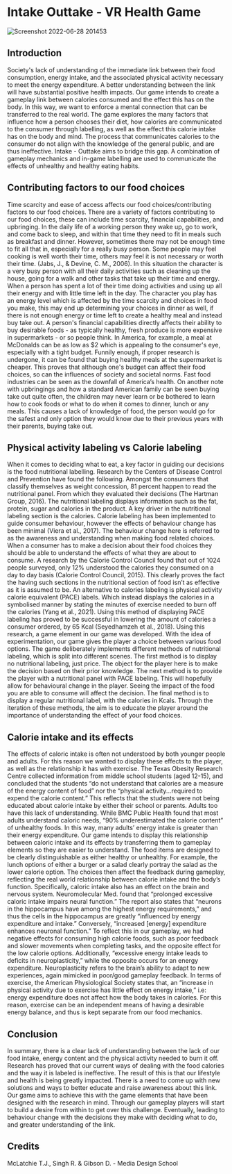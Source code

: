 # Intake Outtake - VR Health Game 

![Screenshot 2022-06-28 201453](https://user-images.githubusercontent.com/72056829/176129276-98324342-9e9b-4c4a-8317-1ab0caef76c2.png)

## Introduction 
Society's lack of understanding of the immediate link between their food consumption,
energy intake, and the associated physical activity necessary to meet the energy expenditure.
A better understanding between the link will have substantial positive health impacts. Our
game intends to create a gameplay link between calories consumed and the effect this has on
the body. In this way, we want to enforce a mental connection that can be transferred to the
real world. The game explores the many factors that influence how a person chooses their
diet, how calories are communicated to the consumer through labelling, as well as the effect
this calorie intake has on the body and mind. The process that communicates calories to the
consumer do not align with the knowledge of the general public, and are thus ineffective.
Intake - Outtake aims to bridge this gap. A combination of gameplay mechanics and in-game
labelling are used to communicate the effects of unhealthy and healthy eating habits.

## Contributing factors to our food choices 
Time scarcity and ease of access affects our food choices/contributing factors to our food
choices. There are a variety of factors contributing to our food choices, these can include time
scarcity, financial capabilities, and upbringing. In the daily life of a working person they
wake up, go to work, and come back to sleep, and within that time they need to fit in meals
such as breakfast and dinner. However, sometimes there may not be enough time to fit all that
in, especially for a really busy person. Some people may feel cooking is well worth their
time, others may feel it is not necessary or worth their time. (Jabs, J., & Devine, C. M., 2006).
In this situation the character is a very busy person with all their daily activities such as
cleaning up the house, going for a walk and other tasks that take up their time and energy.
When a person has spent a lot of their time doing activities and using up all their energy and
with little time left in the day. The character you play has an energy level which is affected by
the time scarcity and choices in food you make, this may end up determining your choices in
dinner as well, if there is not enough energy or time left to create a healthy meal and instead
buy take out. A person's financial capabilities directly affects their ability to buy desirable
foods - as typically healthy, fresh produce is more expensive in supermarkets - or so people
think. In America, for example, a meal at McDonalds can be as low as $2 which is appealing
to the consumer's eye, especially with a tight budget. Funnily enough, if proper research is
undergone, it can be found that buying healthy meals at the supermarket is cheaper. This
proves that although one's budget can affect their food choices, so can the influences of
society and societal norms. Fast food industries can be seen as the downfall of America’s
health. On another note with upbringings and how a standard American family can be seen
buying take out quite often, the children may never learn or be bothered to learn how to cook
foods or what to do when it comes to dinner, lunch or any meals. This causes a lack of
knowledge of food, the person would go for the safest and only option they would know due
to their previous years with their parents, buying take out.

## Physical activity labeling vs Calorie labeling 
When it comes to deciding what to eat, a key factor in guiding our decisions is the food
nutritional labelling. Research by the Centers of Disease Control and Prevention have found
the following. Amongst the consumers that classify themselves as weight concession, 81
percent happen to read the nutritional panel. From which they evaluated their decisions (The
Hartman Group, 2016). The nutritional labeling displays information such as the fat, protein,
sugar and calories in the product. A key driver in the nutritional labeling section is the
calories. Calorie labeling has been implemented to guide consumer behaviour, however the
effects of behaviour change has been minimal (Viera et al., 2017). The behaviour change here
is referred to as the awareness and understanding when making food related choices. When a
consumer has to make a decision about their food choices they should be able to understand
the effects of what they are about to consume. A research by the Calorie Control Council
found that out of 1024 people surveyed, only 12% understood the calories they consumed on
a day to day basis (Calorie Control Council, 2015). This clearly proves the fact the having
such sections in the nutritional section of food isn’t as effective as it is assumed to be. An
alternative to calories labeling is physical activity calorie equivalent (PACE) labels. Which
instead displays the calories in a symbolised manner by stating the minutes of exercise
needed to burn off the calories (Yang et al., 2021). Using this method of displaying PACE
labeling has proved to be successful in lowering the amount of calories a consumer ordered,
by 65 Kcal (Seyedhamzeh et al., 2018). Using this research, a game element in our game was
developed. With the idea of experimentation, our game gives the player a choice between
various food options. The game deliberately implements different methods of nutritional
labeling, which is split into different scenes. The first method is to display no nutritional
labeling, just price. The object for the player here is to make the decision based on their prior
knowledge. The next method is to provide the player with a nutritional panel with PACE
labeling. This will hopefully allow for behavioural change in the player. Seeing the impact of
the food you are able to consume will affect the decision. The final method is to display a
regular nutritional label, with the calories in Kcals. Through the iteration of these methods,
the aim is to educate the player around the importance of understanding the effect of your
food choices.

## Calorie intake and its effects  
The effects of caloric intake is often not understood by both younger people and adults. For
this reason we wanted to display these effects to the player, as well as the relationship it has
with exercise. The Texas Obesity Research Centre collected information from middle school
students (aged 12-15), and concluded that the students “do not understand that calories are a
measure of the energy content of food” nor the “physical activity...required to expend the
calorie content.” This reflects that the students were not being educated about calorie intake
by either their school or parents. Adults too have this lack of understanding. While BMC
Public Health found that most adults understand caloric needs, “90% underestimated the
calorie content” of unhealthy foods. In this way, many adults’ energy intake is greater than
their energy expenditure. Our game intends to display this relationship between caloric intake
and its effects by transferring them to gameplay elements so they are easier to understand.
The food items are designed to be clearly distinguishable as either healthy or unhealthy. For
example, the lunch options of either a burger or a salad clearly portray the salad as the lower
calorie option. The choices then affect the feedback during gameplay, reflecting the real
world relationship between calorie intake and the body’s function. Specifically, caloric intake
also has an effect on the brain and nervous system. Neuromolecular Med. found that
“prolonged excessive caloric intake impairs neural function.” The report also states that
“neurons in the hippocampus have among the highest energy requirements,” and thus the
cells in the hippocampus are greatly “influenced by energy expenditure and intake.”
Conversely, “increased [energy] expenditure enhances neuronal function.” To reflect this in
our gameplay, we had negative effects for consuming high calorie foods, such as poor
feedback and slower movements when completing tasks, and the opposite effect for the low
calorie options. Additionally, “excessive energy intake leads to deficits in neuroplasticity,”
while the opposite occurs for an energy expenditure. Neuroplasticity refers to the brain’s
ability to adapt to new experiences, again mimicked in poor/good gameplay feedback. In
terms of exercise, the American Physiological Society states that, an “increase in physical
activity due to exercise has little effect on energy intake,” i.e: energy expenditure does not
affect how the body takes in calories. For this reason, exercise can be an independent means
of having a desirable energy balance, and thus is kept separate from our food mechanics.

## Conclusion 
In summary, there is a clear lack of understanding between the lack of our food intake, energy
content and the physical activity needed to burn it off. Research has proved that our current
ways of dealing with the food calories and the way it is labeled is ineffective. The result of
this is that our lifestyle and health is being greatly impacted. There is a need to come up with
new solutions and ways to better educate and raise awareness about this link. Our game aims
to achieve this with the game elements that have been designed with the research in mind.
Through our gameplay players will start to build a desire from within to get over this
challenge. Eventually, leading to behaviour change with the decisions they make with
deciding what to do, and greater understanding of the link.


## Credits
McLatchie T.J., Singh R. & Gibson D. - Media Design School 

